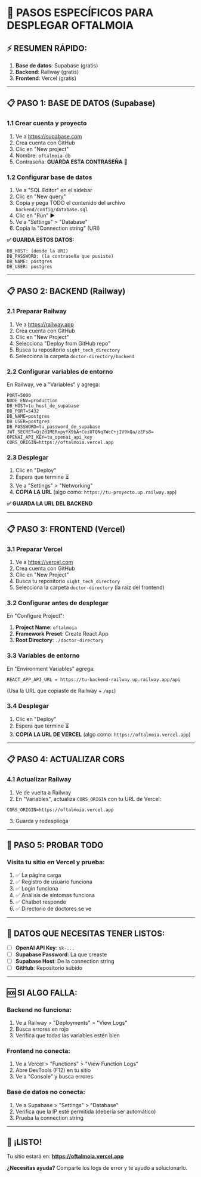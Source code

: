 # 🚀 PASOS ESPECÍFICOS PARA DESPLEGAR OFTALMOIA

## ⚡ RESUMEN RÁPIDO:
1. **Base de datos**: Supabase (gratis)
2. **Backend**: Railway (gratis)  
3. **Frontend**: Vercel (gratis)

---

## 📋 PASO 1: BASE DE DATOS (Supabase)

### 1.1 Crear cuenta y proyecto
1. Ve a https://supabase.com
2. Crea cuenta con GitHub
3. Clic en "New project"
4. Nombre: `oftalmoia-db`
5. Contraseña: **GUARDA ESTA CONTRASEÑA** 🔐

### 1.2 Configurar base de datos
1. Ve a "SQL Editor" en el sidebar
2. Clic en "New query"
3. Copia y pega TODO el contenido del archivo `backend/config/database.sql`
4. Clic en "Run" ▶️
5. Ve a "Settings" > "Database" 
6. Copia la "Connection string" (URI)

**✅ GUARDA ESTOS DATOS:**
```
DB_HOST: (desde la URI)
DB_PASSWORD: (la contraseña que pusiste)
DB_NAME: postgres
DB_USER: postgres
```

---

## 📋 PASO 2: BACKEND (Railway)

### 2.1 Preparar Railway
1. Ve a https://railway.app
2. Crea cuenta con GitHub
3. Clic en "New Project"
4. Selecciona "Deploy from GitHub repo"
5. Busca tu repositorio `sight_tech_directory`
6. Selecciona la carpeta `doctor-directory/backend`

### 2.2 Configurar variables de entorno
En Railway, ve a "Variables" y agrega:

```env
PORT=5000
NODE_ENV=production
DB_HOST=tu_host_de_supabase
DB_PORT=5432
DB_NAME=postgres
DB_USER=postgres
DB_PASSWORD=tu_password_de_supabase
JWT_SECRET=QjZd1MERxpyfX9bA+CeiUTQNq7WcC+jIV9kQa/zEFs8=
OPENAI_API_KEY=tu_openai_api_key
CORS_ORIGIN=https://oftalmoia.vercel.app
```

### 2.3 Desplegar
1. Clic en "Deploy"
2. Espera que termine ⏳
3. Ve a "Settings" > "Networking" 
4. **COPIA LA URL** (algo como: `https://tu-proyecto.up.railway.app`)

**✅ GUARDA LA URL DEL BACKEND**

---

## 📋 PASO 3: FRONTEND (Vercel)

### 3.1 Preparar Vercel
1. Ve a https://vercel.com
2. Crea cuenta con GitHub
3. Clic en "New Project"
4. Busca tu repositorio `sight_tech_directory`
5. Selecciona la carpeta `doctor-directory` (la raíz del frontend)

### 3.2 Configurar antes de desplegar
En "Configure Project":
1. **Project Name**: `oftalmoia`
2. **Framework Preset**: Create React App
3. **Root Directory**: `./doctor-directory`

### 3.3 Variables de entorno
En "Environment Variables" agrega:
```
REACT_APP_API_URL = https://tu-backend-railway.up.railway.app/api
```
(Usa la URL que copiaste de Railway + `/api`)

### 3.4 Desplegar
1. Clic en "Deploy" 
2. Espera que termine ⏳
3. **COPIA LA URL DE VERCEL** (algo como: `https://oftalmoia.vercel.app`)

---

## 📋 PASO 4: ACTUALIZAR CORS

### 4.1 Actualizar Railway
1. Ve de vuelta a Railway
2. En "Variables", actualiza `CORS_ORIGIN` con tu URL de Vercel:
```
CORS_ORIGIN=https://oftalmoia.vercel.app
```
3. Guarda y redespliega

---

## 🧪 PASO 5: PROBAR TODO

### Visita tu sitio en Vercel y prueba:
1. ✅ La página carga
2. ✅ Registro de usuario funciona
3. ✅ Login funciona
4. ✅ Análisis de síntomas funciona
5. ✅ Chatbot responde
6. ✅ Directorio de doctores se ve

---

## 🔐 DATOS QUE NECESITAS TENER LISTOS:

- [ ] **OpenAI API Key**: `sk-...`
- [ ] **Supabase Password**: La que creaste
- [ ] **Supabase Host**: De la connection string
- [ ] **GitHub**: Repositorio subido

---

## 🆘 SI ALGO FALLA:

### Backend no funciona:
1. Ve a Railway > "Deployments" > "View Logs"
2. Busca errores en rojo
3. Verifica que todas las variables estén bien

### Frontend no conecta:
1. Ve a Vercel > "Functions" > "View Function Logs"  
2. Abre DevTools (F12) en tu sitio
3. Ve a "Console" y busca errores

### Base de datos no conecta:
1. Ve a Supabase > "Settings" > "Database"
2. Verifica que la IP esté permitida (debería ser automático)
3. Prueba la connection string

---

## 🎉 ¡LISTO!

Tu sitio estará en: **https://oftalmoia.vercel.app**

**¿Necesitas ayuda?** Comparte los logs de error y te ayudo a solucionarlo. 